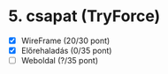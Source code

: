 # 5. csapat (TryForce)

- [x] WireFrame (20/30 pont)
- [x] Előrehaladás (0/35 pont)
- [ ] Weboldal (?/35 pont)
